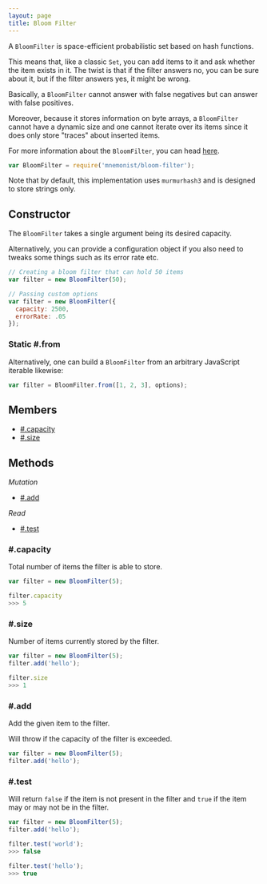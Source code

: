 ```yaml
---
layout: page
title: Bloom Filter
---
```


A `BloomFilter` is space-efficient probabilistic set based on hash functions.

This means that, like a classic `Set`, you can add items to it and ask whether the item exists in it. The twist is that if the filter answers no, you can be sure about it, but if the filter answers yes, it might be wrong.

Basically, a `BloomFilter` cannot answer with false negatives but can answer with false positives.

Moreover, because it stores information on byte arrays, a `BloomFilter` cannot have a dynamic size and one cannot iterate over its items since it does only store "traces" about inserted items.

For more information about the `BloomFilter`, you can head [here](https://en.wikipedia.org/wiki/Bloom_filter).

```js
var BloomFilter = require('mnemonist/bloom-filter');
```

Note that by default, this implementation uses `murmurhash3` and is designed to store strings only.

## Constructor

The `BloomFilter` takes a single argument being its desired capacity.

Alternatively, you can provide a configuration object if you also need to tweaks some things such as its error rate etc.

```js
// Creating a bloom filter that can hold 50 items
var filter = new BloomFilter(50);

// Passing custom options
var filter = new BloomFilter({
  capacity: 2500,
  errorRate: .05
});
```

### Static #.from

Alternatively, one can build a `BloomFilter` from an arbitrary JavaScript iterable likewise:

```js
var filter = BloomFilter.from([1, 2, 3], options);
```

## Members

* [#.capacity](#capacity)
* [#.size](#size)

## Methods

*Mutation*

* [#.add](#add)

*Read*

* [#.test](#test)

### #.capacity

Total number of items the filter is able to store.

```js
var filter = new BloomFilter(5);

filter.capacity
>>> 5
```

### #.size

Number of items currently stored by the filter.

```js
var filter = new BloomFilter(5);
filter.add('hello');

filter.size
>>> 1
```

### #.add

Add the given item to the filter.

Will throw if the capacity of the filter is exceeded.

```js
var filter = new BloomFilter(5);
filter.add('hello');
```

### #.test

Will return `false` if the item is not present in the filter and `true` if the item may or may not be in the filter.

```js
var filter = new BloomFilter(5);
filter.add('hello');

filter.test('world');
>>> false

filter.test('hello');
>>> true
```
